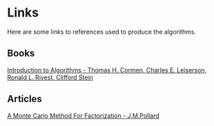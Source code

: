 # Links
Here are some links to references used to produce the algorithms.

## Books
[Introduction to Algorithms - Thomas H. Cormen, Charles E. Leiserson, Ronald L. Rivest, Clifford Stein](https://www.inf.ufpr.br/andre/textos-CI1338-INFO7061/Introduction%20to%20Algorithms%20-%203rd%20Edition.pdf)

## Articles
[A Monte Carlo Method For Factorization - J.M.Pollard](https://www.cs.cmu.edu/afs/cs/academic/class/15451-f11/www/lectures/lect1122_Pollard.pdf)